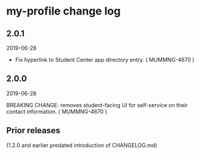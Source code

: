 # my-profile change log

## 2.0.1

2019-06-28

+ Fix hyperlink to Student Center app directory entry. ( MUMMNG-4670 )

## 2.0.0

2019-06-28

BREAKING CHANGE: removes student-facing UI for self-service on their contact
information. ( MUMMNG-4670 )

## Prior releases

(1.2.0 and earlier predated introduction of CHANGELOG.md)
